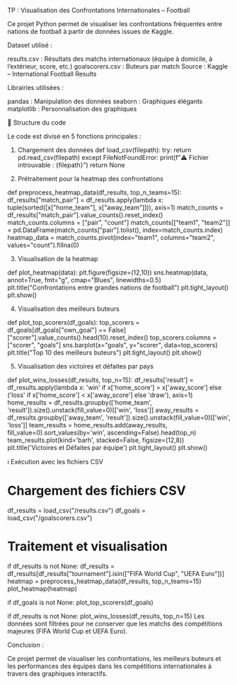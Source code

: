TP : Visualisation des Confrontations Internationales – Football

Ce projet Python permet de visualiser les confrontations fréquentes entre nations de football à partir de données issues de Kaggle.

Dataset utilisé : 

results.csv : Résultats des matchs internationaux (équipe à domicile, à l’extérieur, score, etc.)
goalscorers.csv : Buteurs par match
Source : Kaggle – International Football Results

Librairies utilisées : 

pandas : Manipulation des données
seaborn : Graphiques élégants
matplotlib : Personnalisation des graphiques

📌 Structure du code

Le code est divisé en 5 fonctions principales :


1. Chargement des données
def load_csv(filepath):
    try:
        return pd.read_csv(filepath)
    except FileNotFoundError:
        print(f"⚠️ Fichier introuvable : {filepath}")
        return None


2. Prétraitement pour la heatmap des confrontations

def preprocess_heatmap_data(df_results, top_n_teams=15):
    df_results["match_pair"] = df_results.apply(lambda x: tuple(sorted([x["home_team"], x["away_team"]])), axis=1)
    match_counts = df_results["match_pair"].value_counts().reset_index()
    match_counts.columns = ["pair", "count"]
    match_counts[["team1", "team2"]] = pd.DataFrame(match_counts["pair"].tolist(), index=match_counts.index)
    heatmap_data = match_counts.pivot(index="team1", columns="team2", values="count").fillna(0)
    

3. Visualisation de la heatmap

def plot_heatmap(data):
    plt.figure(figsize=(12,10))
    sns.heatmap(data, annot=True, fmt="g", cmap="Blues", linewidths=0.5)
    plt.title("Confrontations entre grandes nations de football")
    plt.tight_layout()
    plt.show()



4. Visualisation des meilleurs buteurs

def plot_top_scorers(df_goals):
    top_scorers = df_goals[df_goals["own_goal"] == False]["scorer"].value_counts().head(10).reset_index()
    top_scorers.columns = ["scorer", "goals"]
    sns.barplot(x="goals", y="scorer", data=top_scorers)
    plt.title("Top 10 des meilleurs buteurs")
    plt.tight_layout()
    plt.show()

   
5. Visualisation des victoires et défaites par pays


def plot_wins_losses(df_results, top_n=15):
    df_results['result'] = df_results.apply(lambda x: 'win' if x['home_score'] > x['away_score'] else ('loss' if x['home_score'] < x['away_score'] else 'draw'), axis=1)
    home_results = df_results.groupby(['home_team', 'result']).size().unstack(fill_value=0)[['win', 'loss']]
    away_results = df_results.groupby(['away_team', 'result']).size().unstack(fill_value=0)[['win', 'loss']]
    team_results = home_results.add(away_results, fill_value=0).sort_values(by='win', ascending=False).head(top_n)
    team_results.plot(kind='barh', stacked=False, figsize=(12,8))
    plt.title('Victoires et Défaites par équipe')
    plt.tight_layout()
    plt.show()


ℹ️ Exécution avec les fichiers CSV

# Chargement des fichiers CSV
df_results = load_csv("/results.csv")
df_goals = load_csv("/goalscorers.csv")

# Traitement et visualisation
if df_results is not None:
    df_results = df_results[df_results["tournament"].isin(["FIFA World Cup", "UEFA Euro"])]
    heatmap = preprocess_heatmap_data(df_results, top_n_teams=15)
    plot_heatmap(heatmap)

if df_goals is not None:
    plot_top_scorers(df_goals)

if df_results is not None:
    plot_wins_losses(df_results, top_n=15)
Les données sont filtrées pour ne conserver que les matchs des compétitions majeures (FIFA World Cup et UEFA Euro).

Conclusion : 


Ce projet permet de visualiser les confrontations, les meilleurs buteurs et les performances des équipes dans les compétitions internationales à travers des graphiques interactifs.
